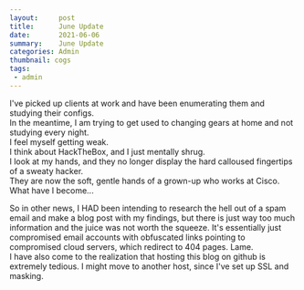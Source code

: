 ```yaml
---
layout:     post
title:      June Update
date:       2021-06-06
summary:    June Update
categories: Admin
thumbnail: cogs
tags:
 - admin
---
```

I've picked up clients at work and have been enumerating them and studying their configs.  
In the meantime, I am trying to get used to changing gears at home and not studying every night.  
I feel myself getting weak.  
I think about HackTheBox, and I just mentally shrug.  
I look at my hands, and they no longer display the hard calloused fingertips of a sweaty hacker.  
They are now the soft, gentle hands of a grown-up who works at Cisco.  
What have I become...

So in other news, I HAD been intending to research the hell out of a spam email and make a blog post with my findings, but there is just way too much information and the juice was not worth the squeeze.  It's essentially just compromised email accounts with obfuscated links pointing to compromised cloud servers, which redirect to 404 pages.  Lame.  
I have also come to the realization that hosting this blog on github is extremely tedious.  I might move to another host, since I've set up SSL and masking.  
